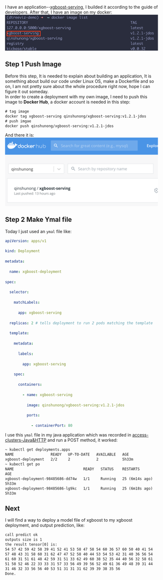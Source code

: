 I have an application--[xgboost-serving](https://github.com/iqiyi/xgboost-serving), I builded it according to the guide of developers. After that, I have an image on my docker:
![xgboost-serving image](figures/截屏2022-08-05%20下午6.37.52.png)
## Step 1 Push Image
Before this step, It is needed to explain about building an application, It is something about build our code under Linux OS, make a Dockerfile and so on, I am not pretty sure about the whole procedure right now, hope I can figure it out someday.  
In order to create a deployment with my own image, I need to push this image to **Docker Hub**, a docker account is needed in this step:
```shell
# tag image
docker tag xgboost-serving qinshunong/xgboost-serving:v1.2.1-jdos
# push imgae
docker push qinshunong/xgboost-serving:v1.2.1-jdos
```
And there it is:
![docker hub](figures/截屏2022-08-05%20下午11.55.12.png)
## Step 2 Make Ymal file
Today I just used an `ymal` file like:
```yml
apiVersion: apps/v1

kind: Deployment

metadata:

  name: xgboost-deployment

spec:

  selector:

    matchLabels:

      app: xgboost-serving

  replicas: 2 # tells deployment to run 2 pods matching the template

  template:

    metadata:

      labels:

        app: xgboost-serving

    spec:

      containers:

        - name: xgboost-serving

          image: qinshunong/xgboost-serving:v1.2.1-jdos

          ports:

            - containerPort: 80
```
I use this `ymal` file in my java application which was recorded in [access-clusters-Java&HTTP](access-clusters-Java&HTTP.md) and run a POST method, it worked:
```shell
~ kubectl get deployments.apps
NAME                 READY   UP-TO-DATE   AVAILABLE   AGE
xgboost-deployment   2/2     2            2           5h33m
~ kubectl get po
NAME                                READY   STATUS    RESTARTS         AGE
xgboost-deployment-98485686-dd74w   1/1     Running   25 (6m14s ago)   5h33m
xgboost-deployment-98485686-lg9kc   1/1     Running   25 (6m18s ago)   5h33m
```
## Next
I will find a way to deploy a model file of xgboost to my xgboost deployment, and output prediction, like:
```shell
call predict ok
outputs size is 1
the result tensor[0] is:
54 57 42 59 42 58 39 41 52 41 53 58 47 58 54 60 36 57 60 50 40 41 54 57 48 43 31 58 60 31 62 47 47 52 58 40 44 53 54 53 42 31 40 36 56 54 61 60 31 51 61 48 42 59 31 51 33 62 49 60 38 52 35 44 40 56 32 58 61 51 58 52 46 22 33 33 31 57 33 56 49 39 56 52 49 61 36 49 48 39 31 44 31 46 32 33 56 56 40 53 51 31 31 31 62 39 39 38 35 56
Done.
```